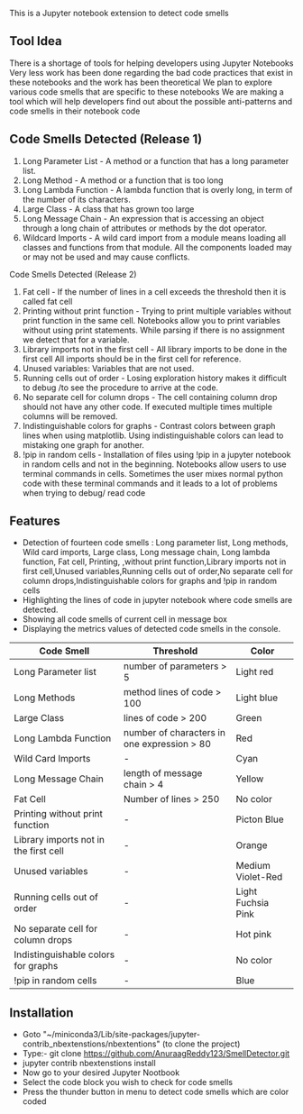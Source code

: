 This is a Jupyter notebook extension to detect code smells

## Tool Idea

There is a shortage of tools for helping developers using Jupyter Notebooks
Very less work has been done regarding the bad code practices that exist in these notebooks and the work has been theoretical
We plan to explore various code smells that are specific to these notebooks
We are making a tool which will help developers find out about the possible anti-patterns and code smells in their notebook code


## Code Smells Detected (Release 1)

1.   Long Parameter List     -   A method or a function that has a long parameter list.
2.   Long Method             -   A method or a function that is too long
3.   Long Lambda Function    -	  A lambda function that is overly long, in term of the number of its characters.
4.   Large Class             -	  A class that has grown too large
5.   Long Message Chain      -   An expression that is accessing an object through a long chain of attributes or methods by the dot operator.
6.   Wildcard Imports        -   A wild card import from a module means loading all classes and functions from that module. All the components loaded may or may not be used and may cause conflicts.

Code Smells Detected (Release 2)
1. Fat cell  -  If the number of lines in a cell exceeds the threshold then it is called fat cell
2. Printing without print function - Trying to print multiple variables without print function in the same cell. Notebooks allow you to print variables without using  print statements. While parsing if there is no assignment we detect that for a variable.
3. Library imports not in the first cell - All library imports to be done in the first cell All imports should be in the first cell for reference.
4. Unused variables: Variables that are not used.
5. Running cells out of order - Losing exploration history makes it difficult to debug /to see the procedure to arrive at the code.
6. No separate cell for column drops - The cell containing column drop should not have any other code. If executed multiple times multiple columns will be removed.
7. Indistinguishable colors for graphs - Contrast colors between graph lines when using matplotlib. Using indistinguishable colors  can lead to mistaking one graph for another. 
8. !pip in random cells - Installation of files using !pip in a jupyter notebook in random cells and not in the beginning. Notebooks allow users to use terminal commands in cells. Sometimes the user mixes normal python code with these terminal commands and it leads to a lot of problems when trying to debug/ read code


## Features

*  Detection of fourteen code smells : Long parameter list, Long methods, Wild card imports, Large class, Long message chain, Long lambda function, Fat cell, Printing, ,without print function,Library imports not in first cell,Unused variables,Running cells out of order,No separate cell for column drops,Indistinguishable colors for graphs and !pip in random cells
*  Highlighting the lines of code in jupyter notebook where code smells are detected.
*  Showing all code smells of current cell in message box
*  Displaying the metrics values of detected code smells in the console.


Code Smell             |     Threshold                                    |               Color     
---|---|---
Long Parameter list    |     number of parameters > 5                     |              Light red
Long Methods           |    method lines of code > 100                    |              Light blue
Large Class            |    lines of code > 200                           |              Green
Long Lambda Function   |    number of characters in one expression > 80   |              Red
Wild Card Imports      |    -                                             |              Cyan
Long Message Chain     |    length of message chain > 4                   |              Yellow
Fat Cell  | Number of lines > 250 | No color
Printing without print function | - | Picton Blue
Library imports not in the first cell | - | Orange
Unused variables | - | Medium Violet-Red
Running cells out of order | - | Light Fuchsia Pink
No separate cell for column drops | - | Hot pink
Indistinguishable colors for graphs | - | No color
!pip in random cells | - | Blue


## Installation

* Goto "~/miniconda3/Lib/site-packages/jupyter-contrib_nbextenstions/nbextentions" (to clone the project)
* Type:- git clone https://github.com/AnuraagReddy123/SmellDetector.git
* jupyter contrib nbextenstions install
* Now go to your desired Jupyter Nootbook 
* Select the code block you wish to check for code smells
* Press the thunder button in menu to detect code smells which are color coded

